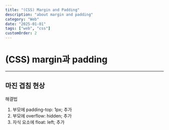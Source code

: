 ```yaml
---
title: "(CSS) Margin and Padding"
description: "about margin and padding"
category: "Web"
date: "2025-01-01"
tags: ["web", "css"]
customOrder: 2
---
```


# (CSS) margin과 padding

---

## 마진 겹침 현상

해결법

1. 부모에 padding-top: 1px; 추가
2. 부모에 overflow: hidden; 추가
3. 자식 요소에 float: left; 추가